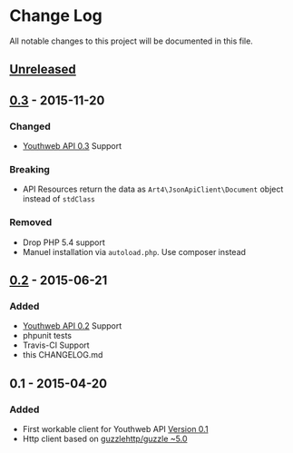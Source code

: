# Change Log

All notable changes to this project will be documented in this file.

## [Unreleased][unreleased]

## [0.3] - 2015-11-20

### Changed

- [Youthweb API 0.3](https://github.com/youthweb/youthweb-api/releases/tag/0.3) Support

### Breaking

- API Resources return the data as `Art4\JsonApiClient\Document` object instead of `stdClass`

### Removed

- Drop PHP 5.4 support
- Manuel installation via `autoload.php`. Use composer instead

## [0.2] - 2015-06-21

### Added

- [Youthweb API 0.2](https://github.com/youthweb/youthweb-api/releases/tag/0.2) Support
- phpunit tests
- Travis-CI Support
- this CHANGELOG.md

## 0.1 - 2015-04-20

### Added

- First workable client for Youthweb API  [Version 0.1](https://github.com/youthweb/youthweb-api/releases/tag/0.1)
- Http client based on [guzzlehttp/guzzle ~5.0](https://github.com/guzzle/guzzle)

[unreleased]: https://github.com/youthweb/php-youthweb-api/compare/0.3...HEAD
[0.3]: https://github.com/youthweb/php-youthweb-api/compare/0.2...0.3
[0.2]: https://github.com/youthweb/php-youthweb-api/compare/0.1...0.2
